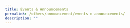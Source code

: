 ```yaml
---
title: Events & Announcements
permalink: /others/announcement/events-n-announcements/
description: ""
---
```

